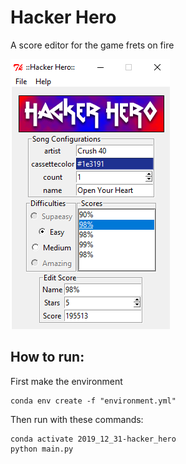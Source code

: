 # Hacker Hero
A score editor for the game frets on fire

<kbd>![Main program](hackerhero.png)</kbd>

## How to run:

First make the environment

```
conda env create -f "environment.yml"
```

Then run with these commands:

```
conda activate 2019_12_31-hacker_hero
python main.py
```
